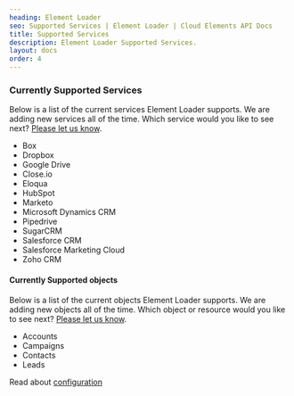 ```yaml
---
heading: Element Loader
seo: Supported Services | Element Loader | Cloud Elements API Docs
title: Supported Services
description: Element Loader Supported Services.
layout: docs
order: 4
---
```


### Currently Supported Services

Below is a list of the current services Element Loader supports. We are adding new services all of the time. Which service would you like to see next? [Please let us know](mailto:info@cloud-elements.com).

* Box
* Dropbox
* Google Drive
* Close.io
* Eloqua
* HubSpot
* Marketo
* Microsoft Dynamics CRM
* Pipedrive
* SugarCRM
* Salesforce CRM
* Salesforce Marketing Cloud
* Zoho CRM

#### Currently Supported objects

Below is a list of the current objects Element Loader supports. We are adding new objects all of the time. Which object or resource would you like to see next? [Please let us know](mailto:info@cloud-elements.com).

* Accounts
* Campaigns
* Contacts
* Leads

Read about [configuration](configuration.html)
